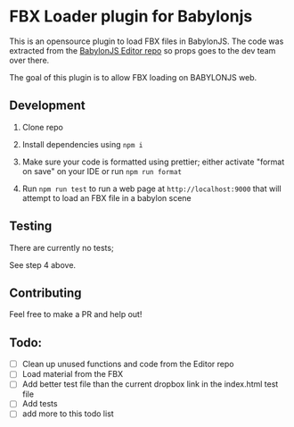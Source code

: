 # FBX Loader plugin for Babylonjs
This is an opensource plugin to load FBX files in BabylonJS.
The code was extracted from the [BabylonJS Editor repo](https://github.com/BabylonJS/Editor/blob/master/src/renderer/editor/loaders/fbx/loader.ts) so props goes to the dev team over there.

The goal of this plugin is to allow FBX loading on BABYLONJS web.

## Development

1. Clone repo
2. Install dependencies using `npm i`
3. Make sure your code is formatted using prettier;
either activate "format on save" on your IDE or run `npm run format`

4. Run `npm run test` to run a web page at `http://localhost:9000` that will attempt to load an FBX file in a babylon scene


## Testing

There are currently no tests;

See step 4 above.

## Contributing
Feel free to make a PR and help out!


## Todo:
- [ ] Clean up unused functions and code from the Editor repo
- [ ] Load material from the FBX
- [ ] Add better test file than the current dropbox link in the index.html test file
- [ ] Add tests
- [ ] add more to this todo list
